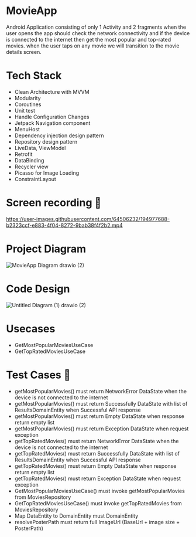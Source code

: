 # MovieApp
Android Application consisting of only 1 Activity and 2 fragments when the user opens the app should check the network connectivity and if the device is connected to the internet then get the most popular and top-rated movies. when the user taps on any movie we will transition to the movie details screen.
# Tech Stack
- Clean Architecture with MVVM
- Modularity
- Coroutines
- Unit test
- Handle Configuration Changes
- Jetpack Navigation component
- MenuHost
- Dependency injection design pattern
- Repository design pattern
- LiveData, ViewModel
- Retrofit
- DataBinding
- Recycler view
- Picasso for Image Loading
- ConstraintLayout
# Screen recording 📸
https://user-images.githubusercontent.com/64506232/194977688-b2323ccf-e883-4f04-8272-9bab38f4f2b2.mp4
# Project Diagram
![MovieApp Diagram drawio (2)](https://user-images.githubusercontent.com/64506232/194974977-beaf5326-f48a-4bb4-893b-a8f71ddb9397.png)
# Code Design
![Untitled Diagram (1) drawio (2)](https://user-images.githubusercontent.com/64506232/194975216-11c6b5e9-b483-4fa4-9ddc-52ac2c431eb5.png)
# Usecases
- GetMostPopularMoviesUseCase
- GetTopRatedMoviesUseCase
# Test Cases 🧪
- getMostPopularMovies() must return NetworkError DataState when the device is not connected to the internet
- getMostPopularMovies() must return Successfully DataState with list of ResultsDomainEntity when Successful API response
- getMostPopularMovies() must return Empty DataState when response return empty list
- getMostPopularMovies() must return Exception DataState when request exception
- getTopRatedMovies() must return NetworkError DataState when the device is not connected to the internet
- getTopRatedMovies() must return Successfully DataState with list of ResultsDomainEntity when Successful API response
- getTopRatedMovies() must return Empty DataState when response return empty list
- getTopRatedMovies() must return Exception DataState when request exception
- GetMostPopularMoviesUseCase() must invoke getMostPopularMovies from MoviesRepository
- GetTopRatedMoviesUseCase() must invoke getTopRatedMovies from MoviesRepository
- Map DataEntity to DomainEntity must DomainEntity
- resolvePosterPath must return full ImageUrl (BaseUrl + image size + PosterPath)
